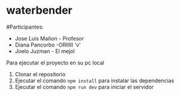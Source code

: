 # waterbender

#Participantes: 
- Jose Luis Mañon - Profesor
- Diana Pancorbo -ORIIIII 'v'
- Joelo Juzman - El mejol

Para ejecutar el proyecto en su pc local

1. Clonar el repositorio
2. Ejecutar el comando `npm install` para instalar las dependencias
3. Ejecutar el comando `npm run dev` para iniciar el servidor
